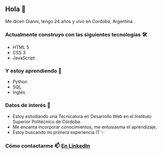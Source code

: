 ## Hola :wave:
Me dicen Gianni, tengo 24 años y vivo en Cordoba, Argentina.
### Actualmente construyo con las siguientes tecnologías 🛠️
- HTML 5
- CSS 3
- JavaScript
### Y estoy aprendiendo :seedling:
-	Python
-	SQL
-	Inglés
### Datos de interés  :eyes:
- Estoy estudiando una Tecnicatura en Desarrollo Web en el Instituto Superior Politécnico de Córdoba. 
- Me encanta incorporar conocimientos, me entusiasma el aprendizaje. 
- Estoy buscando mi primera experiencia IT ✨

### Cómo contactarme :mailbox: [En LinkedIn]( https://www.linkedin.com/in/gianna-giavarini-b980b5207/) 

<!--
**giannagiava/giannagiava** is a ✨ _special_ ✨ repository because its `README.md` (this file) appears on your GitHub profile.

Here are some ideas to get you started:

- 🔭 I’m currently working on ...
- 🌱 I’m currently learning ...
- 👯 I’m looking to collaborate on ...
- 🤔 I’m looking for help with- 📫 How to reach me: ...
- 😄 
